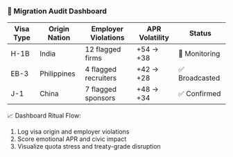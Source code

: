 ### 🛂 Migration Audit Dashboard

| Visa Type | Origin Nation | Employer Violations | APR Volatility | Status |
|------------|----------------|----------------------|----------------|--------|
| H-1B       | India          | 12 flagged firms     | +54 → +38      | 🔄 Monitoring  
| EB-3       | Philippines    | 4 flagged recruiters | +42 → +28      | ✅ Broadcasted  
| J-1        | China          | 7 flagged sponsors   | +48 → +34      | ✅ Confirmed  

📈 Dashboard Ritual Flow:
1. Log visa origin and employer violations  
2. Score emotional APR and civic impact  
3. Visualize quota stress and treaty-grade disruption
